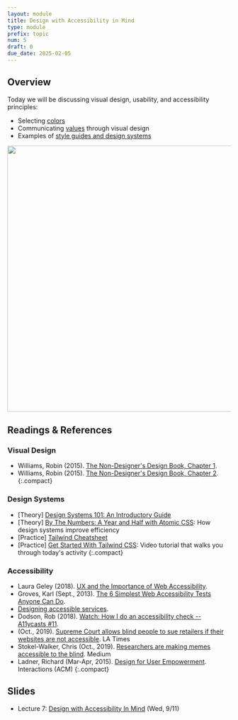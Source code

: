 ```yaml
---
layout: module
title: Design with Accessibility in Mind
type: module
prefix: topic
num: 5
draft: 0
due_date: 2025-02-05
---
```


## Overview
Today we will be discussing visual design, usability, and accessibility principles:

* Selecting [colors](../resources/color/)
* Communicating <a href="https://docs.google.com/document/d/1Vv5tPZ8UjqJNYO9pCp_PQhxHT8qoGY09deKX6uygUFA/edit?usp=sharing" target="_blank">values</a> through visual design
* Examples of [style guides and design systems](../resources/style-guides/)

<img style="width:600px;" src="{{site.baseurl}}/assets/images/lectures/composition.png" />

## Readings & References

### Visual Design
* Williams, Robin (2015). <a href="https://drive.google.com/file/d/1lyeEZlnfo7QJ_SE059TrCgw8JUBiX6rV/view?usp=sharing" target="_blank">The Non-Designer's Design Book, Chapter 1</a>.
* Williams, Robin (2015). <a href="https://drive.google.com/file/d/1Ps9kGmRrj7Uw2B38KM_SoTKHtPhY-a3L/view?usp=sharing" target="_blank">The Non-Designer's Design Book, Chapter 2</a>.
{:.compact}

### Design Systems
* [Theory] <a href="https://designlab.com/blog/guide-to-ux-design-systems" target="_blank">Design Systems 101: An Introductory Guide</a>
* [Theory] <a href="https://johnpolacek.medium.com/by-the-numbers-a-year-and-half-with-atomic-css-39d75b1263b4" target="_blank">By The Numbers: A Year and Half with Atomic CSS</a>: How design systems improve efficiency
* [Practice] <a href="https://www.creative-tim.com/twcomponents/cheatsheet" target="_blank">Tailwind Cheatsheet</a>
* [Practice] <a href="https://www.youtube.com/watch?v=sNXfI3woBEw" target="_blank">Get Started With Tailwind CSS</a>: Video tutorial that walks you through today's activity
{:.compact}

### Accessibility
* Laura Geley (2018). <a href="https://www.toptal.com/designers/ui/importance-web-accessibility" target="_blank">UX and the Importance of Web Accessibility</a>.
* Groves, Karl (Sept., 2013). <a href="https://karlgroves.com/2013/09/05/the-6-simplest-web-accessibility-tests-anyone-can-do" target="_blank">The 6 Simplest Web Accessibility Tests Anyone Can Do</a>.
* <a href="https://ukhomeoffice.github.io/accessibility-posters/" target="_blank">Designing accessible services</a>.
* Dodson, Rob (2018). <a href="https://www.youtube.com/watch?v=cOmehxAU_4s" target="_blank">Watch: How I do an accessibility check -- A11ycasts #11</a>.
* (Oct., 2019). <a href="https://www.latimes.com/politics/story/2020-03-02/blind-person-dominos-ada-supreme-court-disabled" target="_blank">Supreme Court allows blind people to sue retailers if their websites are not accessible</a>. LA Times
* Stokel-Walker, Chris (Oct., 2019). <a href="https://onezero.medium.com/researchers-are-making-memes-accessible-to-the-blind-46b9ef0550da" target="_blank">Researchers are making memes accessible to the blind</a>. Medium
* Ladner, Richard (Mar-Apr, 2015). <a href="https://www.nixdell.com/classes/HCI-and-Design-Spring-2017/p24-ladner.pdf" target="_blank">Design for User Empowerment</a>. Interactions (ACM)
{:.compact}


## Slides
* Lecture 7: <a href="https://docs.google.com/presentation/d/1UymkCliLyKWju3wAkc5juFI4whjaFFHD8J8gJfY8Vbs/edit?usp=sharing" target="_blank">Design with Accessibility In Mind</a> (Wed, 9/11)
